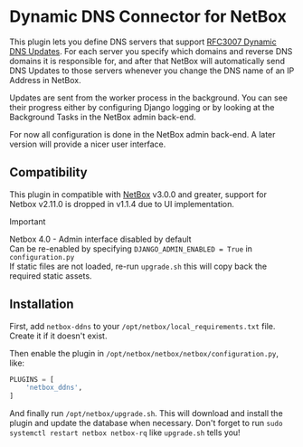 # Dynamic DNS Connector for NetBox

This plugin lets you define DNS servers that support [RFC3007 Dynamic DNS Updates](https://tools.ietf.org/html/rfc3007).
For each server you specify which domains and reverse DNS domains it is responsible for, and after that NetBox will
automatically send DNS Updates to those servers whenever you change the DNS name of an IP Address in NetBox.

Updates are sent from the worker process in the background. You can see their progress either by configuring Django
logging or by looking at the Background Tasks in the NetBox admin back-end.

For now all configuration is done in the NetBox admin back-end. A later version will provide a nicer user interface.

## Compatibility

This plugin in compatible with [NetBox](https://netbox.readthedocs.org/) v3.0.0 and greater, support for Netbox v2.11.0 is dropped in v1.1.4 due to UI implementation.

> [!Important]
> Netbox 4.0 - Admin interface disabled by default<br />
> Can be re-enabled by specifying `DJANGO_ADMIN_ENABLED = True` in `configuration.py`<br />
> If static files are not loaded, re-run `upgrade.sh` this will copy back the required static assets.


## Installation

First, add `netbox-ddns` to your `/opt/netbox/local_requirements.txt` file. Create it if it doesn't exist.

Then enable the plugin in `/opt/netbox/netbox/netbox/configuration.py`, like:

```python
PLUGINS = [
    'netbox_ddns',
]
```

And finally run `/opt/netbox/upgrade.sh`. This will download and install the plugin and update the database when
necessary. Don't forget to run `sudo systemctl restart netbox netbox-rq` like `upgrade.sh` tells you!

